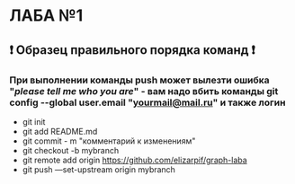 # ЛАБА №1 
## :exclamation: Образец правильного порядка команд :exclamation:
### При выполнении команды push может вылезти ошибка "*please tell me who you are*" - вам надо вбить команды git config --global user.email "yourmail@mail.ru" и также логин

- git init
- git add README.md
- git commit - m "комментарий к изменениям"
- git checkout -b mybranch  
- git remote add origin https://github.com/elizarpif/graph-laba
- git push —set-upstream origin mybranch
